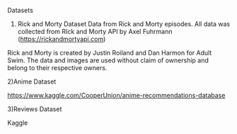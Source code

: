 Datasets

1) Rick and Morty Dataset
Data from Rick and Morty episodes. All data was collected from RIck and Morty API by Axel Fuhrmann (https://rickandmortyapi.com)

Rick and Morty is created by Justin Roiland and Dan Harmon for Adult Swim. The data and images are used without claim of ownership and belong to their respective owners.

2)Anime Dataset

https://www.kaggle.com/CooperUnion/anime-recommendations-database

3)Reviews Dataset

Kaggle